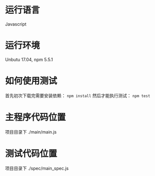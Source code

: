 # 运行语言
Javascript

# 运行环境
Unbutu 17.04, npm 5.5.1

# 如何使用测试
首先初次下载完需要安装依赖：
`npm install`
然后才能执行测试：
`npm test`

# 主程序代码位置
项目目录下 ./main/main.js

# 测试代码位置
项目目录下 ./spec/main_spec.js